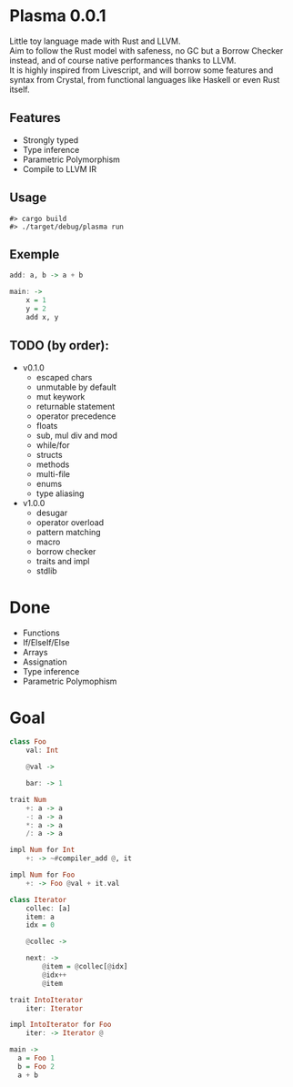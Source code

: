 # Plasma 0.0.1

Little toy language made with Rust and LLVM.  
Aim to follow the Rust model with safeness, no GC but a Borrow Checker instead, and of course native performances thanks to LLVM.  
It is highly inspired from Livescript, and will borrow some features and syntax from Crystal, from functional languages like Haskell or even Rust itself.

## Features

- Strongly typed
- Type inference
- Parametric Polymorphism
- Compile to LLVM IR

## Usage

```
#> cargo build
#> ./target/debug/plasma run
```

## Exemple

```haskell
add: a, b -> a + b

main: ->
    x = 1
    y = 2
    add x, y
```

## TODO (by order):

- v0.1.0
    - escaped chars
    - unmutable by default
    - mut keywork
    - returnable statement
    - operator precedence
    - floats
    - sub, mul div and mod
    - while/for
    - structs
    - methods
    - multi-file
    - enums
    - type aliasing
- v1.0.0
    - desugar
    - operator overload
    - pattern matching
    - macro
    - borrow checker
    - traits and impl
    - stdlib

# Done
- Functions
- If/ElseIf/Else
- Arrays
- Assignation
- Type inference
- Parametric Polymophism

# Goal

```haskell
class Foo
    val: Int

    @val ->

    bar: -> 1

trait Num
    +: a -> a
    -: a -> a
    *: a -> a
    /: a -> a

impl Num for Int
    +: -> ~#compiler_add @, it

impl Num for Foo
    +: -> Foo @val + it.val

class Iterator
    collec: [a]
    item: a
    idx = 0

    @collec ->

    next: -> 
        @item = @collec[@idx]
        @idx++
        @item

trait IntoIterator
    iter: Iterator

impl IntoIterator for Foo
    iter: -> Iterator @

main ->
  a = Foo 1
  b = Foo 2
  a + b
```
